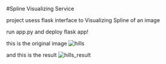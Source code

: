 #Spline Visualizing Service

project usess flask interface to  Visualizing Spline of an image

run app.py and deploy flask app!

this is the original image
![hills](https://user-images.githubusercontent.com/96634367/152699219-3a4e351f-bb9a-4c87-a334-bc0147384c78.png)


and this is the result
![hills_result](https://user-images.githubusercontent.com/96634367/152699246-68bf40c9-a912-4b94-97fb-2e5fa6d9779c.png)
